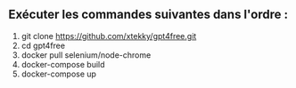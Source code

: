 ## Exécuter les commandes suivantes dans l'ordre :

1) git clone https://github.com/xtekky/gpt4free.git
2) cd gpt4free
3) docker pull selenium/node-chrome
4) docker-compose build
5) docker-compose up
